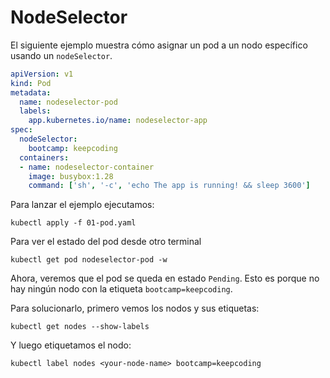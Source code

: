 # NodeSelector

El siguiente ejemplo muestra cómo asignar un pod a un nodo específico usando un `nodeSelector`.

```yaml
apiVersion: v1
kind: Pod
metadata:
  name: nodeselector-pod
  labels:
    app.kubernetes.io/name: nodeselector-app
spec:
  nodeSelector:
    bootcamp: keepcoding
  containers:
  - name: nodeselector-container
    image: busybox:1.28
    command: ['sh', '-c', 'echo The app is running! && sleep 3600']
```

Para lanzar el ejemplo ejecutamos:

```shell
kubectl apply -f 01-pod.yaml
```

Para ver el estado del pod desde otro terminal

```shell
kubectl get pod nodeselector-pod -w
```

Ahora, veremos que el pod se queda en estado `Pending`. Esto es porque no hay ningún nodo con la etiqueta `bootcamp=keepcoding`.

Para solucionarlo, primero vemos los nodos y sus etiquetas:

```shell
kubectl get nodes --show-labels
```

Y luego etiquetamos el nodo:

```shell
kubectl label nodes <your-node-name> bootcamp=keepcoding
```
